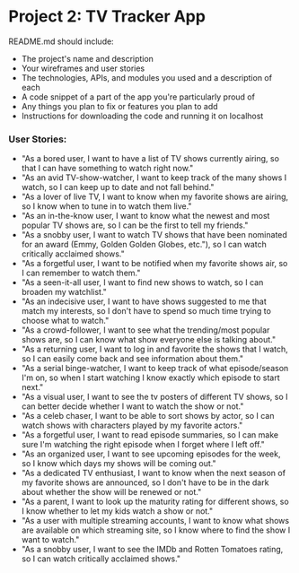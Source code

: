 # Project 2: TV Tracker App

README.md should include:
- The project's name and description
- Your wireframes and user stories
- The technologies, APIs, and modules you used and a description of each
- A code snippet of a part of the app you're particularly proud of
- Any things you plan to fix or features you plan to add
- Instructions for downloading the code and running it on localhost

### User Stories:
- "As a bored user, I want to	have a list of TV shows currently airing, so that I can have something to watch right now."
- "As an avid TV-show-watcher, I want to	keep track of the many shows I watch, so I can keep up to date and not fall behind."
- "As a lover of live TV, I want to	know when my favorite shows are airing, so I know when to tune in to watch them live."
- "As an in-the-know user, I want to know what the newest and most popular TV shows are, so I can be the first to tell my friends."
- "As a snobby user,	I want to watch TV shows that have been nominated for an award (Emmy, Golden Golden Globes, etc."), so I can watch critically acclaimed shows."
- "As a forgetful user, I want to be notified when my favorite shows air, so I can remember to watch them."
- "As a seen-it-all user, I want to find new shows to watch, so I can broaden my watchlist."
- "As an indecisive user, I want to have shows suggested to me that match my interests, so I don't have to spend so much time trying to choose what to watch."
- "As a crowd-follower, I want to see what the trending/most popular shows are, so I can know what show everyone else is talking about."
- "As a returning user, I want to log in and favorite the shows that I watch, so I can easily come back and see information about them."
- "As a serial binge-watcher, I want to keep track of what episode/season I'm on, so when I start watching I know exactly which episode to start next."
- "As a visual user, I want to see the tv posters of different TV shows, so I can better decide whether I want to watch the show or not."
- "As a celeb chaser, I want to be able to sort shows by actor, so I can watch shows with characters played by my favorite actors."
- "As a forgetful user, I want to read episode summaries, so I can make sure I'm watching the right episode when I forget where I left off."
- "As an organized user, I want to see upcoming episodes for the week, so I know which days my shows will be coming out."
- "As a dedicated TV enthusiast, I want to know when the next season of my favorite shows are announced, so I don't have to be in the dark about whether the show will be renewed or not."
- "As a parent, I want to look up the maturity rating for different shows, so I know whether to let my kids watch a show or not."
- "As a user with multiple streaming accounts, I want to know what shows are available on which streaming site, so I know where to find the show I want to watch."
- "As a snobby user, I want to see the IMDb and Rotten Tomatoes rating, so I can watch critically acclaimed shows."
